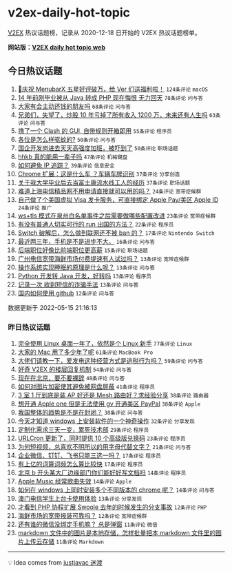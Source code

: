 # v2ex-daily-hot-topic

[V2EX](https://www.v2ex.com/) 热议话题榜，记录从 2020-12-18 日开始的 V2EX 热议话题榜单。

**网站版：[V2EX daily hot topic web](https://boojack.github.io/v2ex-daily-hot-topic-web/)**

## 今日热议话题

<!-- TODAY BEGIN -->

1. [🎉庆祝 MenubarX 五星好评破万，给 Ver 们送福利啦！](https://www.v2ex.com/t/853047) `124条评论` `macOS`
1. [14 年前刚毕业被从 Java 转成 PHP 现在悔恨 无力回天](https://www.v2ex.com/t/853017) `78条评论` `问与答`
1. [大家有会主动还钱的朋友吗](https://www.v2ex.com/t/852921) `68条评论` `问与答`
1. [兄弟们，失望了，炒股 10 年亏掉了所有收入 1200 万，未来还有人生吗](https://www.v2ex.com/t/852971) `63条评论` `问与答`
1. [撸了一个 Clash 的 GUI, 自带规则开箱即用](https://www.v2ex.com/t/852908) `55条评论` `程序员`
1. [各位是怎么样驱蚊的?](https://www.v2ex.com/t/852918) `50条评论` `问与答`
1. [国企开发岗进去天天高强度加班，被吓到了](https://www.v2ex.com/t/852956) `50条评论` `职场话题`
1. [hhkb 真的能用一辈子吗](https://www.v2ex.com/t/852950) `47条评论` `机械键盘`
1. [如何避免 IP 追踪？](https://www.v2ex.com/t/852966) `39条评论` `信息安全`
1. [Chrome 扩展：这是什么车 ？车辆车牌识别](https://www.v2ex.com/t/852902) `37条评论` `分享创造`
1. [关于我大学毕业后去当富士康流水线工人的经历](https://www.v2ex.com/t/852933) `37条评论` `职场话题`
1. [难道上海电信精品网不用申请直接就可以用的吗？](https://www.v2ex.com/t/853035) `24条评论` `宽带症候群`
1. [自己做了个美国虚拟 Visa 发卡服务，可直接绑定 Apple Pay/美区 Apple ID](https://www.v2ex.com/t/853022) `24条评论` `推广`
1. [ws+tls 模式在泉州白名单事件之后需要做哪些配置改进](https://www.v2ex.com/t/852985) `23条评论` `宽带症候群`
1. [有没有普通人切实可行的 run 出国的方法？](https://www.v2ex.com/t/853021) `22条评论` `程序员`
1. [Switch 破解后，怎么做到联网还不被 ban 的？](https://www.v2ex.com/t/853013) `17条评论` `Nintendo Switch`
1. [最近两三年，手机是不是进步不大。](https://www.v2ex.com/t/853026) `16条评论` `问与答`
1. [后端职位好像比前端职位更高薪](https://www.v2ex.com/t/852912) `15条评论` `职场话题`
1. [广州电信宽带海鲜市场付费提速有人试过吗？](https://www.v2ex.com/t/853029) `13条评论` `宽带症候群`
1. [操作系统实现睡眠的原理是什么呢？](https://www.v2ex.com/t/852988) `13条评论` `问与答`
1. [Python 开发转 Java 开发，好转吗](https://www.v2ex.com/t/852987) `13条评论` `程序员`
1. [记录一次 收到短信的诈骗手法](https://www.v2ex.com/t/852922) `13条评论` `问与答`
1. [国内如何使用 github](https://www.v2ex.com/t/853002) `12条评论` `问与答`

数据更新于 2022-05-15 21:16:13

<!-- TODAY END -->

### 昨日热议话题

<!-- YESTERDAY BEGIN -->

1. [完全使用 Linux 桌面一年了，依然是个 Linux 新手](https://www.v2ex.com/t/852740) `77条评论` `Linux`
1. [大家的 Mac 用了多少年了呢](https://www.v2ex.com/t/852850) `61条评论` `MacBook Pro`
1. [大佬们请教一下，爱发电这种经营方式是逃税行为吗？](https://www.v2ex.com/t/852822) `59条评论` `问与答`
1. [好奇 V2EX 的楼层回复机制](https://www.v2ex.com/t/852765) `54条评论` `问与答`
1. [现在在北京，要不要裸辞](https://www.v2ex.com/t/852744) `48条评论` `问与答`
1. [如何对图片加密使其避免被网盘屏蔽](https://www.v2ex.com/t/852752) `41条评论` `程序员`
1. [3 室 1 厅到底是装 AP 好还是 Mesh 路由好？求经验分享](https://www.v2ex.com/t/852785) `38条评论` `路由器`
1. [想开通 Apple one 但是无法使用 gv 开通美区 PayPal](https://www.v2ex.com/t/852803) `38条评论` `Apple`
1. [我国整体的趋势是不是在封闭？](https://www.v2ex.com/t/852760) `38条评论` `问与答`
1. [今天才知道 windows 上安装软件的一个神奇操作](https://www.v2ex.com/t/852875) `32条评论` `分享发现`
1. [定制化需求三天一变，累死技术部](https://www.v2ex.com/t/852741) `29条评论` `程序员`
1. [URLCron 更新了，同时提供 10 个高级版兑换码](https://www.v2ex.com/t/852842) `23条评论` `程序员`
1. [为何短视频，总喜欢不明所以的用字母代替文字？](https://www.v2ex.com/t/852866) `21条评论` `问与答`
1. [企业微信、钉钉、飞书只能三选一吗？](https://www.v2ex.com/t/852831) `17条评论` `程序员`
1. [有上亿的词算词频怎么算比较快](https://www.v2ex.com/t/852820) `17条评论` `程序员`
1. [北京 b 开头某大厂边缘部门你们能好好写文档吗](https://www.v2ex.com/t/852860) `14条评论` `程序员`
1. [Apple Music 经常歌曲失效](https://www.v2ex.com/t/852853) `14条评论` `Apple`
1. [如何在 windows 上同时安装多个不同版本的 chrome 呢？](https://www.v2ex.com/t/852845) `14条评论` `问与答`
1. [澳门电信学生上台卡使用体验](https://www.v2ex.com/t/852786) `13条评论` `分享发现`
1. [才看到 PHP 协程扩展 Swoole 去年的时候发生的分支事故](https://www.v2ex.com/t/852867) `12条评论` `PHP`
1. [海鲜市场的宽带报装可靠吗？](https://www.v2ex.com/t/852823) `12条评论` `宽带症候群`
1. [还有谁的微信没绑定手机嘛？ 总是弹窗](https://www.v2ex.com/t/852863) `11条评论` `微信`
1. [markdown 文件中的图片是本地存储，怎样批量把本 markdown 文件里的图片上传云存储](https://www.v2ex.com/t/852843) `11条评论` `Markdown`

<!-- YESTERDAY END -->

---

💡 Idea comes from [justjavac 迷渡](https://github.com/justjavac/)
